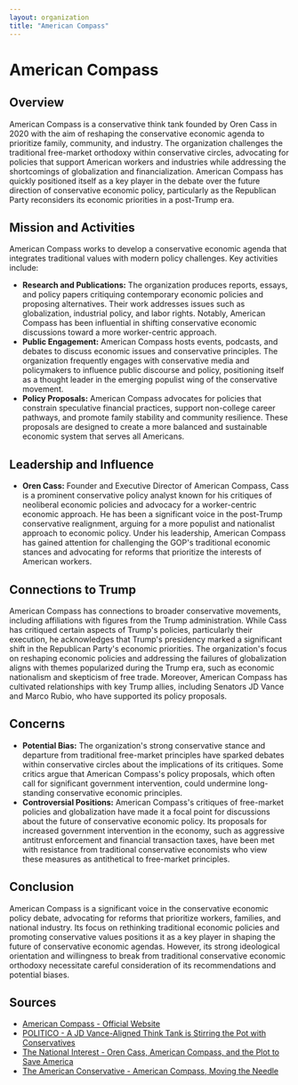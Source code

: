 ```yaml
---
layout: organization
title: "American Compass"
---
```


# American Compass

## Overview
American Compass is a conservative think tank founded by Oren Cass in 2020 with the aim of reshaping the conservative economic agenda to prioritize family, community, and industry. The organization challenges the traditional free-market orthodoxy within conservative circles, advocating for policies that support American workers and industries while addressing the shortcomings of globalization and financialization. American Compass has quickly positioned itself as a key player in the debate over the future direction of conservative economic policy, particularly as the Republican Party reconsiders its economic priorities in a post-Trump era.

## Mission and Activities
American Compass works to develop a conservative economic agenda that integrates traditional values with modern policy challenges. Key activities include:
- **Research and Publications:** The organization produces reports, essays, and policy papers critiquing contemporary economic policies and proposing alternatives. Their work addresses issues such as globalization, industrial policy, and labor rights. Notably, American Compass has been influential in shifting conservative economic discussions toward a more worker-centric approach.
- **Public Engagement:** American Compass hosts events, podcasts, and debates to discuss economic issues and conservative principles. The organization frequently engages with conservative media and policymakers to influence public discourse and policy, positioning itself as a thought leader in the emerging populist wing of the conservative movement.
- **Policy Proposals:** American Compass advocates for policies that constrain speculative financial practices, support non-college career pathways, and promote family stability and community resilience. These proposals are designed to create a more balanced and sustainable economic system that serves all Americans.

## Leadership and Influence
- **Oren Cass:** Founder and Executive Director of American Compass, Cass is a prominent conservative policy analyst known for his critiques of neoliberal economic policies and advocacy for a worker-centric economic approach. He has been a significant voice in the post-Trump conservative realignment, arguing for a more populist and nationalist approach to economic policy. Under his leadership, American Compass has gained attention for challenging the GOP's traditional economic stances and advocating for reforms that prioritize the interests of American workers.

## Connections to Trump
American Compass has connections to broader conservative movements, including affiliations with figures from the Trump administration. While Cass has critiqued certain aspects of Trump's policies, particularly their execution, he acknowledges that Trump's presidency marked a significant shift in the Republican Party's economic priorities. The organization's focus on reshaping economic policies and addressing the failures of globalization aligns with themes popularized during the Trump era, such as economic nationalism and skepticism of free trade. Moreover, American Compass has cultivated relationships with key Trump allies, including Senators JD Vance and Marco Rubio, who have supported its policy proposals.

## Concerns
- **Potential Bias:** The organization's strong conservative stance and departure from traditional free-market principles have sparked debates within conservative circles about the implications of its critiques. Some critics argue that American Compass's policy proposals, which often call for significant government intervention, could undermine long-standing conservative economic principles.
- **Controversial Positions:** American Compass's critiques of free-market policies and globalization have made it a focal point for discussions about the future of conservative economic policy. Its proposals for increased government intervention in the economy, such as aggressive antitrust enforcement and financial transaction taxes, have been met with resistance from traditional conservative economists who view these measures as antithetical to free-market principles.

## Conclusion
American Compass is a significant voice in the conservative economic policy debate, advocating for reforms that prioritize workers, families, and national industry. Its focus on rethinking traditional economic policies and promoting conservative values positions it as a key player in shaping the future of conservative economic agendas. However, its strong ideological orientation and willingness to break from traditional conservative economic orthodoxy necessitate careful consideration of its recommendations and potential biases.

## Sources
- [American Compass - Official Website](https://americancompass.org)
- [POLITICO - A JD Vance-Aligned Think Tank is Stirring the Pot with Conservatives](https://www.politico.com)
- [The National Interest - Oren Cass, American Compass, and the Plot to Save America](https://nationalinterest.org)
- [The American Conservative - American Compass, Moving the Needle](https://www.theamericanconservative.com)
